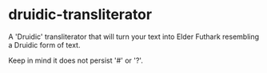 # druidic-transliterator
A 'Druidic' transliterator that will turn your text into Elder Futhark resembling a Druidic form of text.

Keep in mind it does not persist '#' or '?'.